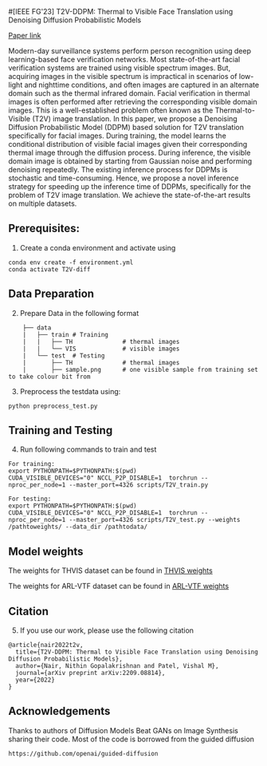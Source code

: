#[IEEE FG'23] T2V-DDPM: Thermal to Visible Face Translation using Denoising Diffusion Probabilistic Models


[Paper link](https://arxiv.org/pdf/2209.08814.pdf)

Modern-day surveillance systems perform person recognition using deep learning-based face verification networks. Most state-of-the-art facial verification systems are
trained using visible spectrum images. But, acquiring images in the visible spectrum is impractical in scenarios of low-light and nighttime conditions, and often images are captured in an alternate domain such as the thermal infrared domain. Facial verification in thermal images is often performed after retrieving the corresponding visible domain images. This is a well-established problem often known as the Thermal-to-Visible (T2V) image translation. In this paper, we propose a Denoising Diffusion Probabilistic Model (DDPM) based solution for T2V translation specifically for facial images. During training, the model learns the conditional distribution of visible facial images given their corresponding thermal image through the diffusion process. During inference, the visible domain image is obtained by starting from Gaussian noise and performing denoising repeatedly. The existing inference process for DDPMs is stochastic and time-consuming. Hence, we propose a novel inference strategy for speeding up the inference time of DDPMs, specifically for the problem of T2V image translation. We achieve the state-of-the-art results on multiple datasets. 

## Prerequisites:
1. Create a conda environment and activate using 
```
conda env create -f environment.yml
conda activate T2V-diff
```
## Data Preparation
2. Prepare Data in the following format
```
    ├── data 
    |   ├── train # Training  
    |   |   ├── TH              # thermal images 
    |   |   └── VIS             # visible images
    |   └── test  # Testing
    |       ├── TH              # thermal images 
    |       ├── sample.png      # one visible sample from training set to take colour bit from
```
3. Preprocess the testdata using:
```
python preprocess_test.py
```
## Training and Testing
4. Run following commands to train and test 
```
For training:
export PYTHONPATH=$PYTHONPATH:$(pwd)
CUDA_VISIBLE_DEVICES="0" NCCL_P2P_DISABLE=1  torchrun --nproc_per_node=1 --master_port=4326 scripts/T2V_train.py 

For testing:
export PYTHONPATH=$PYTHONPATH:$(pwd)
CUDA_VISIBLE_DEVICES="0" NCCL_P2P_DISABLE=1  torchrun --nproc_per_node=1 --master_port=4326 scripts/T2V_test.py --weights /pathtoweights/ --data_dir /pathtodata/
```
## Model weights
The weights for THVIS dataset can be found in [THVIS weights](https://www.dropbox.com/sh/dimitdov2uvy785/AACu-pniISP89kkvBZvQfD7na?dl=0)

The weights for ARL-VTF dataset can be found in [ARL-VTF weights](https://www.dropbox.com/sh/6ur7cuml3vnuffg/AAAVm32o2N6eRZbuEzahchxOa?dl=0)

## Citation
5. If you use our work, please use the following citation
```
@article{nair2022t2v,
  title={T2V-DDPM: Thermal to Visible Face Translation using Denoising Diffusion Probabilistic Models},
  author={Nair, Nithin Gopalakrishnan and Patel, Vishal M},
  journal={arXiv preprint arXiv:2209.08814},
  year={2022}
}
```

## Acknowledgements
Thanks to authors of Diffusion Models Beat GANs on Image Synthesis sharing their code. Most of the code is borrowed from the guided diffusion
```
https://github.com/openai/guided-diffusion
```
